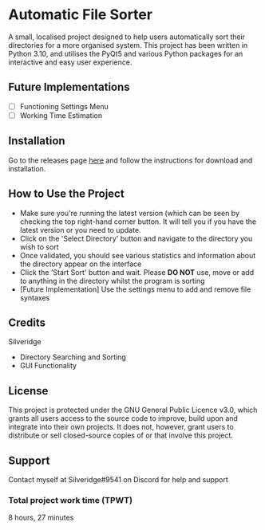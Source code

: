 # Automatic File Sorter
A small, localised project designed to help users automatically sort their directories for a more organised system. This project has been written in Python 3.10, and utilises the PyQt5 and various Python packages for an interactive and easy user experience.

## Future Implementations
- [ ] Functioning Settings Menu
- [ ] Working Time Estimation

## Installation
Go to the releases page [here](https://www.github.com/Silveridge/File-Sorter/releases) and follow the instructions for download and installation.

## How to Use the Project
- Make sure you're running the latest version (which can be seen by checking the top right-hand corner button. It will tell you if you have the latest version or you need to update.
- Click on the 'Select Directory' button and navigate to the directory you wish to sort
- Once validated, you should see various statistics and information about the directory appear on the interface
- Click the 'Start Sort' button and wait. Please **DO NOT** use, move or add to anything in the directory whilst the program is sorting
- [Future Implementation] Use the settings menu to add and remove file syntaxes

## Credits
Silveridge
- Directory Searching and Sorting
- GUI Functionality

## License
This project is protected under the GNU General Public Licence v3.0, which grants all users access to the source code to improve, build upon and integrate into their own projects. It does not, however, grant users to distribute or sell closed-source copies of or that involve this project.

## Support
Contact myself at Silveridge#9541 on Discord for help and support

### Total project work time (TPWT)
8 hours, 27 minutes
